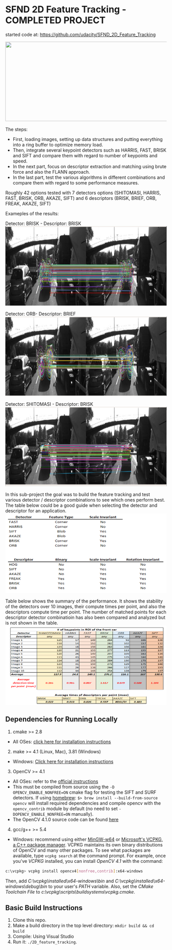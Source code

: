 # SFND 2D Feature Tracking - COMPLETED PROJECT
started code at: https://github.com/udacity/SFND_2D_Feature_Tracking

<img src="images/keypoints.png" width="820" height="248" />

The steps:

* First, loading images, setting up data structures and putting everything into a ring buffer to optimize memory load. 
* Then, integrate several keypoint detectors such as HARRIS, FAST, BRISK and SIFT and compare them with regard to number of keypoints and speed. 
* In the next part, focus on descriptor extraction and matching using brute force and also the FLANN approach. 
* In the last part, test the various algorithms in different combinations and compare them with regard to some performance measures. 

Roughly 42 options tested with 7 detectors options (SHITOMASI, HARRIS, FAST, BRISK, ORB, AKAZE, SIFT) and 6 descriptors (BRISK, BRIEF, ORB, FREAK, AKAZE, SIFT)

Exameples of the results:

Detector: BRISK - Descriptor: BRISK
<img src="images/Detector(BRISK)_Descriptor(BRISK).PNG" width="820" height="248" />

Detector: ORB- Descriptor: BRIEF
<img src="images/Detector(ORB)_Descriptor(BRIEF).PNG" width="820" height="248" />

Detector: SHITOMASI - Descriptor: BRISK
<img src="images/Detector(SHITOMASI)_Descriptor(BRISK).PNG" width="820" height="248" />

In this sub-project the goal was to build the feature tracking and test various detector / descriptor combinations to see which ones perform best. The table below could be a good guide when selecting the detector and descriptor for an application.
<img src="images/Table_Detector_Descriptor.PNG" width="820" height="248" />

Table below shows the summary of the performance. It shows the stability of the detectors over 10 images, their compute times per point, and also the descriptors compute time per point. The number of matched points for each descriptor detector combinatioin has also been compared and analyzed but is not shown in the table.
<img src="images/Table_Result_Detectors.PNG" width="820" height="248" />

## Dependencies for Running Locally
1. cmake >= 2.8
 * All OSes: [click here for installation instructions](https://cmake.org/install/)

2. make >= 4.1 (Linux, Mac), 3.81 (Windows)
 * Windows: [Click here for installation instructions](http://gnuwin32.sourceforge.net/packages/make.htm)

3. OpenCV >= 4.1
 * All OSes: refer to the [official instructions](https://docs.opencv.org/master/df/d65/tutorial_table_of_content_introduction.html)
 * This must be compiled from source using the `-D OPENCV_ENABLE_NONFREE=ON` cmake flag for testing the SIFT and SURF detectors. If using [homebrew](https://brew.sh/): `$> brew install --build-from-source opencv` will install required dependencies and compile opencv with the `opencv_contrib` module by default (no need to set `-DOPENCV_ENABLE_NONFREE=ON` manually). 
 * The OpenCV 4.1.0 source code can be found [here](https://github.com/opencv/opencv/tree/4.1.0)

4. gcc/g++ >= 5.4
  * Windows: recommend using either [MinGW-w64](http://mingw-w64.org/doku.php/start) or [Microsoft's VCPKG, a C++ package manager](https://docs.microsoft.com/en-us/cpp/build/install-vcpkg?view=msvc-160&tabs=windows). VCPKG maintains its own binary distributions of OpenCV and many other packages. To see what packages are available, type `vcpkg search` at the command prompt. For example, once you've _VCPKG_ installed, you can install _OpenCV 4.1_ with the command:
```bash
c:\vcpkg> vcpkg install opencv4[nonfree,contrib]:x64-windows
```
Then, add *C:\vcpkg\installed\x64-windows\bin* and *C:\vcpkg\installed\x64-windows\debug\bin* to your user's _PATH_ variable. Also, set the _CMake Toolchain File_ to *c:\vcpkg\scripts\buildsystems\vcpkg.cmake*.


## Basic Build Instructions

1. Clone this repo.
2. Make a build directory in the top level directory: `mkdir build && cd build`
3. Compile: Using Visual Studio
4. Run it: `./2D_feature_tracking`.
